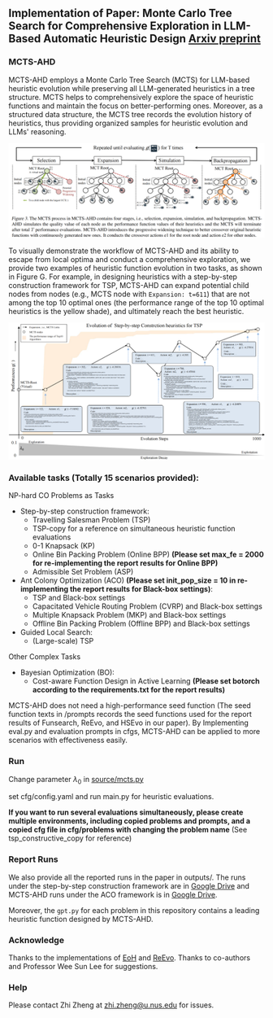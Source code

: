 ## Implementation of Paper: Monte Carlo Tree Search for Comprehensive Exploration in LLM-Based Automatic Heuristic Design [Arxiv preprint](https://arxiv.org/pdf/2501.08603)

### MCTS-AHD



MCTS-AHD employs a Monte Carlo Tree Search (MCTS) for LLM-based heuristic evolution while preserving all LLM-generated heuristics in a tree structure. MCTS helps to comprehensively explore the space of heuristic functions and maintain the focus on better-performing ones. Moreover, as a structured data structure, the MCTS tree records the evolution history of heuristics, thus providing organized samples for heuristic evolution and LLMs' reasoning.

![process.png](process.png)

To visually demonstrate the workflow of MCTS-AHD and its ability to escape from local optima and conduct a comprehensive exploration, we provide two examples of heuristic function evolution in two tasks, as shown in Figure G. For example, in designing heuristics with a step-by-step construction framework for TSP, MCTS-AHD can expand potential child nodes from nodes (e.g., MCTS node with ``Expansion: t=611``) that are not among the top 10 optimal ones (the performance range of the top 10 optimal heuristics is the yellow shade), and ultimately reach the best heuristic.

![example.png](example.png)

### Available tasks (Totally 15 scenarios provided):
NP-hard CO Problems as Tasks
* Step-by-step construction framework:
  * Travelling Salesman Problem (TSP)
  * TSP-copy for a reference on simultaneous heuristic function evaluations
  * 0-1 Knapsack (KP)
  * Online Bin Packing Problem (Online BPP) **(Please set max_fe = 2000 for re-implementing the report results for Online BPP)**
  * Admissible Set Problem (ASP)
* Ant Colony Optimization (ACO) **(Please set init_pop_size = 10 in re-implementing the report results for Black-box settings)**:
  * TSP and Black-box settings
  * Capacitated Vehicle Routing Problem (CVRP) and Black-box settings
  * Multiple Knapsack Problem (MKP) and Black-box settings
  * Offline Bin Packing Problem (Offline BPP) and Black-box settings
* Guided Local Search:
  * (Large-scale) TSP
  
Other Complex Tasks
* Bayesian Optimization (BO):
  * Cost-aware Function Design in Active Learning **(Please set botorch according to the requirements.txt for the report results)**

MCTS-AHD does not need a high-performance seed function (The seed function texts in /prompts records the seed functions used for the report results of Funsearch, ReEvo, and HSEvo in our paper). By Implementing eval.py and evaluation prompts in cfgs, MCTS-AHD can be applied to more scenarios with effectiveness easily.


### Run
Change parameter $\lambda_0$ in <a href="source/mcts.py">source/mcts.py</a>

set cfg/config.yaml and run main.py for heuristic evaluations.

**If you want to run several evaluations simultaneously, please create multiple environments, including copied problems and prompts, and a copied cfg file in cfg/problems with changing the problem name** (See tsp_constructive_copy for reference)

### Report Runs

We also provide all the reported runs in the paper in outputs/. The runs under the step-by-step construction framework are in [Google Drive](https://drive.google.com/file/d/1mWBiWwi4u9FBMXVxOTfZVuvdMSrX50af/view?usp=sharing) and MCTS-AHD runs under the ACO framework is in [Google Drive](https://drive.google.com/file/d/1UhiSlNP6crQvtZfeNEXGFWTI0B1e2yq-/view?usp=sharing).

Moreover, the ``gpt.py`` for each problem in this repository contains a leading heuristic function designed by MCTS-AHD.

### Acknowledge

Thanks to the implementations of [EoH](https://github.com/FeiLiu36/EoH) and [ReEvo](https://github.com/ai4co/reevo). Thanks to co-authors and Professor Wee Sun Lee for suggestions.

### Help

Please contact Zhi Zheng at [zhi.zheng@u.nus.edu](zhi.zheng@u.nus.edu) for issues.

